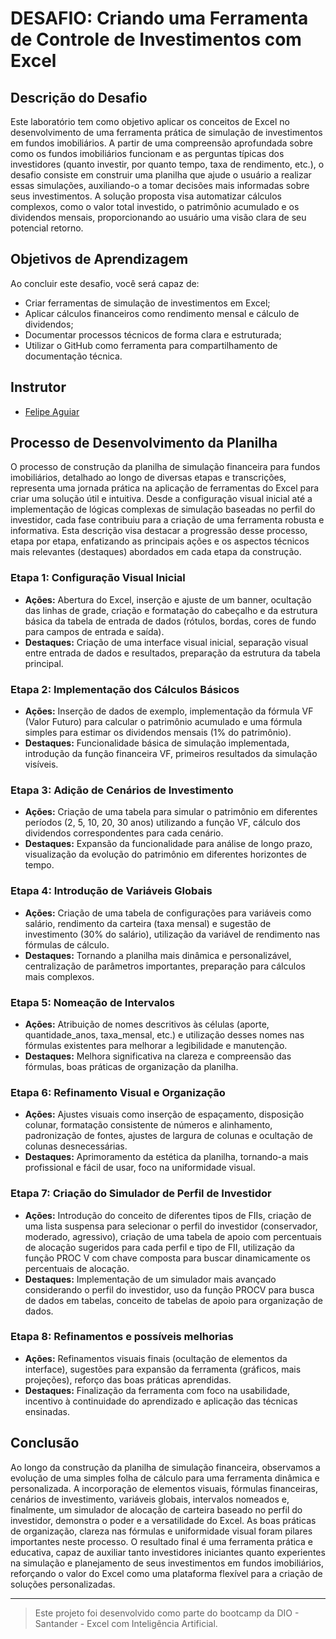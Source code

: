 
# DESAFIO: Criando uma Ferramenta de Controle de Investimentos com Excel

## Descrição do Desafio
Este laboratório tem como objetivo aplicar os conceitos de Excel no desenvolvimento de uma ferramenta prática de simulação de investimentos em fundos imobiliários. A partir de uma compreensão aprofundada sobre como os fundos imobiliários funcionam e as perguntas típicas dos investidores (quanto investir, por quanto tempo, taxa de rendimento, etc.), o desafio consiste em construir uma planilha que ajude o usuário a realizar essas simulações, auxiliando-o a tomar decisões mais informadas sobre seus investimentos. A solução proposta visa automatizar cálculos complexos, como o valor total investido, o patrimônio acumulado e os dividendos mensais, proporcionando ao usuário uma visão clara de seu potencial retorno.

## Objetivos de Aprendizagem
Ao concluir este desafio, você será capaz de:
- Criar ferramentas de simulação de investimentos em Excel;
- Aplicar cálculos financeiros como rendimento mensal e cálculo de dividendos;
- Documentar processos técnicos de forma clara e estruturada;
- Utilizar o GitHub como ferramenta para compartilhamento de documentação técnica.

## Instrutor
- [Felipe Aguiar](https://www.linkedin.com/in/felipeaguiar-exe/)

## Processo de Desenvolvimento da Planilha
O processo de construção da planilha de simulação financeira para fundos imobiliários, detalhado ao longo de diversas etapas e transcrições, representa uma jornada prática na aplicação de ferramentas do Excel para criar uma solução útil e intuitiva. Desde a configuração visual inicial até a implementação de lógicas complexas de simulação baseadas no perfil do investidor, cada fase contribuiu para a criação de uma ferramenta robusta e informativa. Esta descrição visa destacar a progressão desse processo, etapa por etapa, enfatizando as principais ações e os aspectos técnicos mais relevantes (destaques) abordados em cada etapa da construção.



### Etapa 1: Configuração Visual Inicial
- **Ações:** Abertura do Excel, inserção e ajuste de um banner, ocultação das linhas de grade, criação e formatação do cabeçalho e da estrutura básica da tabela de entrada de dados (rótulos, bordas, cores de fundo para campos de entrada e saída).
- **Destaques:** Criação de uma interface visual inicial, separação visual entre entrada de dados e resultados, preparação da estrutura da tabela principal.

### Etapa 2: Implementação dos Cálculos Básicos
- **Ações:** Inserção de dados de exemplo, implementação da fórmula VF (Valor Futuro) para calcular o patrimônio acumulado e uma fórmula simples para estimar os dividendos mensais (1% do patrimônio).
- **Destaques:** Funcionalidade básica de simulação implementada, introdução da função financeira VF, primeiros resultados da simulação visíveis.

### Etapa 3: Adição de Cenários de Investimento
- **Ações:** Criação de uma tabela para simular o patrimônio em diferentes períodos (2, 5, 10, 20, 30 anos) utilizando a função VF, cálculo dos dividendos correspondentes para cada cenário.
- **Destaques:** Expansão da funcionalidade para análise de longo prazo, visualização da evolução do patrimônio em diferentes horizontes de tempo.

### Etapa 4: Introdução de Variáveis Globais
- **Ações:** Criação de uma tabela de configurações para variáveis como salário, rendimento da carteira (taxa mensal) e sugestão de investimento (30% do salário), utilização da variável de rendimento nas fórmulas de cálculo.
- **Destaques:** Tornando a planilha mais dinâmica e personalizável, centralização de parâmetros importantes, preparação para cálculos mais complexos.

### Etapa 5: Nomeação de Intervalos
- **Ações:** Atribuição de nomes descritivos às células (aporte, quantidade_anos, taxa_mensal, etc.) e utilização desses nomes nas fórmulas existentes para melhorar a legibilidade e manutenção.
- **Destaques:** Melhora significativa na clareza e compreensão das fórmulas, boas práticas de organização da planilha.

### Etapa 6: Refinamento Visual e Organização
- **Ações:** Ajustes visuais como inserção de espaçamento, disposição colunar, formatação consistente de números e alinhamento, padronização de fontes, ajustes de largura de colunas e ocultação de colunas desnecessárias.
- **Destaques:** Aprimoramento da estética da planilha, tornando-a mais profissional e fácil de usar, foco na uniformidade visual.

### Etapa 7: Criação do Simulador de Perfil de Investidor
- **Ações:** Introdução do conceito de diferentes tipos de FIIs, criação de uma lista suspensa para selecionar o perfil do investidor (conservador, moderado, agressivo), criação de uma tabela de apoio com percentuais de alocação sugeridos para cada perfil e tipo de FII, utilização da função PROC V com chave composta para buscar dinamicamente os percentuais de alocação.
- **Destaques:** Implementação de um simulador mais avançado considerando o perfil do investidor, uso da função PROCV para busca de dados em tabelas, conceito de tabelas de apoio para organização de dados.

### Etapa 8: Refinamentos e possíveis melhorias
- **Ações:** Refinamentos visuais finais (ocultação de elementos da interface), sugestões para expansão da ferramenta (gráficos, mais projeções), reforço das boas práticas aprendidas.
- **Destaques:** Finalização da ferramenta com foco na usabilidade, incentivo à continuidade do aprendizado e aplicação das técnicas ensinadas.

## Conclusão
Ao longo da construção da planilha de simulação financeira, observamos a evolução de uma simples folha de cálculo para uma ferramenta dinâmica e personalizada. A incorporação de elementos visuais, fórmulas financeiras, cenários de investimento, variáveis globais, intervalos nomeados e, finalmente, um simulador de alocação de carteira baseado no perfil do investidor, demonstra o poder e a versatilidade do Excel. As boas práticas de organização, clareza nas fórmulas e uniformidade visual foram pilares importantes neste processo. O resultado final é uma ferramenta prática e educativa, capaz de auxiliar tanto investidores iniciantes quanto experientes na simulação e planejamento de seus investimentos em fundos imobiliários, reforçando o valor do Excel como uma plataforma flexível para a criação de soluções personalizadas.

---

> Este projeto foi desenvolvido como parte do bootcamp da DIO - Santander - Excel com Inteligência Artificial.
